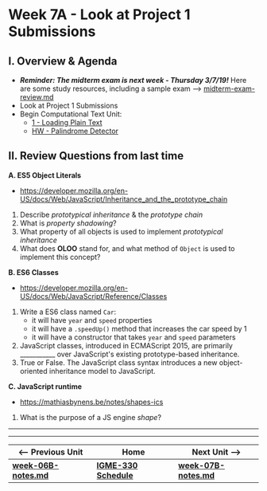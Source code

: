 # Week 7A - Look at Project 1 Submissions

## I. Overview & Agenda
- ***Reminder: The midterm exam is next week - Thursday 3/7/19!*** Here are some study resources, including a sample exam --> [midterm-exam-review.md](../exams/midterm-exam-review.md)
- Look at Project 1 Submissions
- Begin Computational Text Unit:
  - [1 - Loading Plain Text](https://github.com/tonethar/IGME-330-Master/blob/master/notes/text-1.md)
  - [HW - Palindrome Detector](https://github.com/tonethar/IGME-330-Master/blob/master/notes/HW-palindrome-detector.md)

## II. Review Questions <a id="review-questions"></a> from last time

**A. ES5 Object Literals**
- https://developer.mozilla.org/en-US/docs/Web/JavaScript/Inheritance_and_the_prototype_chain
1. Describe *prototypical inheritance* & the *prototype chain*
2. What is *property shadowing*?
3. What property of all objects is used to implement *prototypical inheritance*
4. What does **OLOO** stand for, and what method of `Object` is used to implement this concept?

**B. ES6 Classes**
- https://developer.mozilla.org/en-US/docs/Web/JavaScript/Reference/Classes
1. Write a ES6 class named `Car`:
    - it will have `year` and `speed` properties
    - it will have a `.speedUp()` method that increases the car speed by 1
    - it will have a constructor that takes `year` and `speed` parameters
2. JavaScript classes, introduced in ECMAScript 2015, are primarily ___________ over JavaScript's existing prototype-based inheritance. 
3. True or False. The JavaScript class syntax introduces a new object-oriented inheritance model to JavaScript.

**C. JavaScript runtime**
- https://mathiasbynens.be/notes/shapes-ics
1. What is the purpose of a JS engine *shape*?
<hr><hr>

| <-- Previous Unit | Home | Next Unit -->
| --- | --- | --- 
| [**week-06B-notes.md**](week-06B-notes.md)     |  [**IGME-330 Schedule**](../schedule.md) | [**week-07B-notes.md**](week-07B-notes.md)
